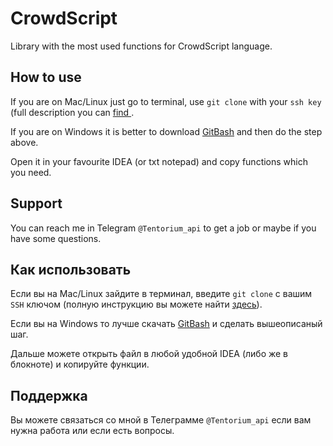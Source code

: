 # CrowdScript
Library with the most used functions for CrowdScript language.

How to use
----------
If you are on Mac/Linux just go to terminal, use `git clone` with your `ssh key` (full description you can [find ](https://docs.github.com/en/authentication/connecting-to-github-with-ssh/generating-a-new-ssh-key-and-adding-it-to-the-ssh-agent).

If you are on Windows it is better to download [GitBash](https://git-scm.com/downloads) and then do the step above.

Open it in your favourite IDEA (or txt notepad) and copy functions which you need. 

Support
-------
You can reach me in Telegram `@Tentorium_api` to get a job or maybe if you have some questions.

Как использовать
----------------
Если вы на Mac/Linux зайдите в терминал, введите `git clone` с вашим `SSH` ключом (полную инструкцию вы можете найти [здесь](https://docs.github.com/en/authentication/connecting-to-github-with-ssh/generating-a-new-ssh-key-and-adding-it-to-the-ssh-agent)).

Если вы на Windows то лучше скачать [GitBash](https://git-scm.com/downloads) и сделать вышеописаный шаг.

Дальше можете открыть файл в любой удобной IDEA (либо же в блокноте) и копируйте функции.

Поддержка
---------
Вы можете связаться со мной в Телеграмме `@Tentorium_api` если вам нужна работа или если есть вопросы.

